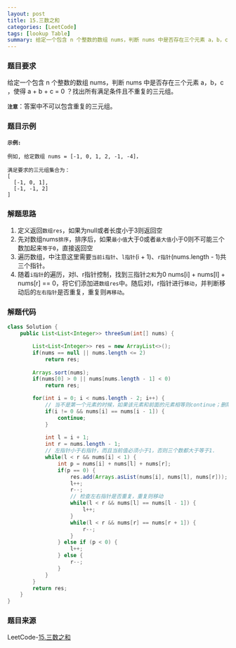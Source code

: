 ```yaml
---
layout: post
title: 15.三数之和
categories: [LeetCode]
tags: [lookup Table]
summary: 给定一个包含 n 个整数的数组 nums，判断 nums 中是否存在三个元素 a，b，c ，使得 a + b + c = 0 ？找出所有满足条件且不重复的三元组。
---
```


### 题目要求
给定一个包含 n 个整数的数组 nums，判断 nums 中是否存在三个元素 a，b，c ，使得 a + b + c = 0 ？找出所有满足条件且不重复的三元组。

**`注意`**：答案中不可以包含重复的三元组。



### 题目示例
**`示例:`** 
```
例如, 给定数组 nums = [-1, 0, 1, 2, -1, -4]，

满足要求的三元组集合为：
[
  [-1, 0, 1],
  [-1, -1, 2]
]
```

### 解题思路
1. 定义返回`数组res`，如果为null或者长度小于3则返回空
1. 先对数组nums`排序`，排序后，如果`最小值`大于0或者`最大值`小于0则不可能三个数加起来`等于0`，直接返回空
1. 遍历数组，中注意这里需要`当前i指针`、`l指针`(i + 1)、`r指针`(nums.length - 1)共三个指针。
1. 随着`i指针`的遍历，对l、r指针控制，找到三指针`之和`为0 nums[i] + nums[l] + nums[r] == 0，将它们添加进`数组res`中。随后对l，r指针进行`移动`，并判断移动后的`左右指针`是否重复，重复则`再移动`。


### 解题代码
```java
class Solution {
    public List<List<Integer>> threeSum(int[] nums) {

        List<List<Integer>> res = new ArrayList<>();
        if(nums == null || nums.length <= 2)
            return res;
        
        Arrays.sort(nums);
        if(nums[0] > 0 || nums[nums.length - 1] < 0)
            return res;

        for(int i = 0; i < nums.length - 2; i++) {
            // 当不是第一个元素的时候，如果该元素和前面的元素相等则continue；删除重复
            if(i != 0 && nums[i] == nums[i - 1]) {
                continue;
            }
                
            int l = i + 1;
            int r = nums.length - 1;
            // 左指针小于右指针，而且当前值必须小于1，否则三个数都大于等于1.
            while(l < r && nums[i] < 1) {
                int p = nums[i] + nums[l] + nums[r];
                if(p == 0) {
                    res.add(Arrays.asList(nums[i], nums[l], nums[r]));
                    l++;
                    r--;
                    // 检查左右指针是否重复，重复则移动
                    while(l < r && nums[l] == nums[l - 1]) {
                        l++;
                    }
                    while(l < r && nums[r] == nums[r + 1]) {
                        r--;
                    }
                } else if (p < 0) {
                    l++;
                } else {
                    r--;
                }
            }
        }
        return res;
    }    
}
```

### 题目来源
LeetCode-[15.三数之和](https://leetcode-cn.com/problems/3sum/)
